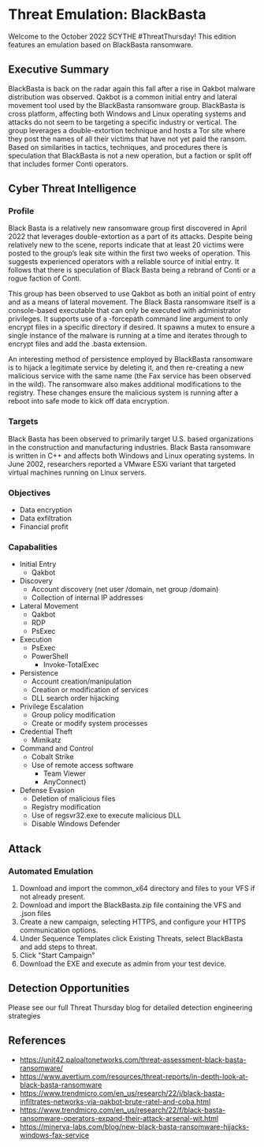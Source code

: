 # Threat Emulation: BlackBasta
Welcome to the October 2022 SCYTHE #ThreatThursday! This edition features an emulation based on BlackBasta ransomware. 

## Executive Summary
BlackBasta is back on the radar again this fall after a rise in Qakbot malware distribution was observed. Qakbot is a common initial entry and lateral movement tool used by the BlackBasta ransomware group. BlackBasta is cross platform, affecting both Windows and Linux operating systems and attacks do not seem to be targeting a specific industry or vertical. The group leverages a double-extortion technique and hosts a Tor site where they post the names of all their victims that have not yet paid the ransom. Based on similarities in tactics, techniques, and procedures there is speculation that BlackBasta is not a new operation, but a faction or split off that includes former Conti operators.

## Cyber Threat Intelligence


### Profile
Black Basta is a relatively new ransomware group first discovered in April 2022 that leverages double-extortion as a part of its attacks. Despite being relatively new to the scene, reports indicate that at least 20 victims were posted to the group’s leak site within the first two weeks of operation. This suggests experienced operators with a reliable source of initial entry. It follows that there is speculation of Black Basta being a rebrand of Conti or a rogue faction of Conti.

This group has been observed to use Qakbot as both an initial point of entry and as a means of lateral movement. The Black Basta ransomware itself is a console-based executable that can only be executed with administrator privileges. It supports use of a -forcepath command line argument to only encrypt files in a specific directory if desired. It spawns a mutex to ensure a single instance of the malware is running at a time and iterates through to encrypt files and add the .basta extension.

An interesting method of persistence employed by BlackBasta ransomware is to hijack a legitimate service by deleting it, and then re-creating a new malicious service with the same name (the Fax service has been observed in the wild). The ransomware also makes additional modifications to the registry. These changes ensure the malicious system is running after a reboot into safe mode to kick off data encryption.


### Targets
Black Basta has been observed to primarily target U.S. based organizations in the construction and manufacturing industries. Black Basta ransomware is written in C++ and affects both Windows and Linux operating systems. In June 2002, researchers reported a VMware ESXi variant that targeted virtual machines running on Linux servers.

### Objectives
* Data encryption
* Data exfiltration
* Financial profit


### Capabalities
* Initial Entry 
  * Qakbot
* Discovery
  * Account discovery (net user /domain, net group /domain)
  * Collection of internal IP addresses 
* Lateral Movement
  * Qakbot
  * RDP
  * PsExec
* Execution
  * PsExec
  * PowerShell
    * Invoke-TotalExec
* Persistence
  * Account creation/manipulation
  * Creation or modification of services
  * DLL search order hijacking
* Privilege Escalation
  * Group policy modification
  * Create or modify system processes
* Credential Theft
  * Mimikatz
* Command and Control
  * Cobalt Strike
  * Use of remote access software
    * Team Viewer
    * AnyConnect)
* Defense Evasion
  * Deletion of malicious files
  * Registry modification
  * Use of regsvr32.exe to execute malicious DLL
  * Disable Windows Defender
 

## Attack

### Automated Emulation
1. Download and import the common_x64 directory and files to your VFS if not already present.
2. Download and import the BlackBasta.zip file containing the VFS and .json files
3. Create a new campaign, selecting HTTPS, and configure your HTTPS communication options.
4. Under Sequence Templates click Existing Threats, select BlackBasta and add steps to threat.
5. Click "Start Campaign"
6. Download the EXE and execute as admin from your test device.


## Detection Opportunities
Please see our full Threat Thursday blog for detailed detection engineering strategies

## References
* https://unit42.paloaltonetworks.com/threat-assessment-black-basta-ransomware/
* https://www.avertium.com/resources/threat-reports/in-depth-look-at-black-basta-ransomware
* https://www.trendmicro.com/en_us/research/22/j/black-basta-infiltrates-networks-via-qakbot-brute-ratel-and-coba.html
* https://www.trendmicro.com/en_us/research/22/f/black-basta-ransomware-operators-expand-their-attack-arsenal-wit.html
* https://minerva-labs.com/blog/new-black-basta-ransomware-hijacks-windows-fax-service
